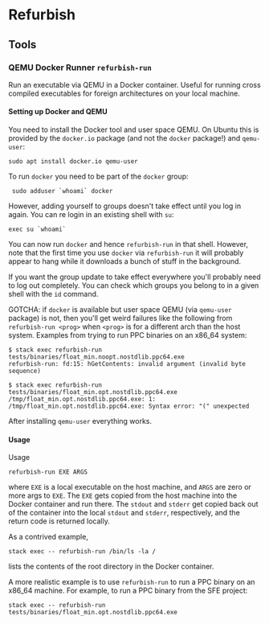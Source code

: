 # Refurbish

## Tools

### QEMU Docker Runner `refurbish-run`

Run an executable via QEMU in a Docker container. Useful for running
cross compiled executables for foreign architectures on your local
machine.

#### Setting up Docker and QEMU

You need to install the Docker tool and user space QEMU. On Ubuntu
this is provided by the `docker.io` package (and not the `docker`
package!) and `qemu-user`:

    sudo apt install docker.io qemu-user

To run `docker` you need to be part of the `docker` group:

     sudo adduser `whoami` docker

However, adding yourself to groups doesn't take effect until you log
in again. You can re login in an existing shell with `su`:

    exec su `whoami`

You can now run `docker` and hence `refurbish-run` in that
shell. However, note that the first time you use `docker` via
`refurbish-run` it will probably appear to hang while it downloads a
bunch of stuff in the background.

If you want the group update to take effect everywhere you'll probably
need to log out completely. You can check which groups you belong to
in a given shell with the `id` command.

GOTCHA: if `docker` is available but user space QEMU (via `qemu-user`
package) is not, then you'll get weird failures like the following
from `refurbish-run <prog>` when `<prog>` is for a different arch than
the host system. Examples from trying to run PPC binaries on an x86_64
system:

    $ stack exec refurbish-run tests/binaries/float_min.noopt.nostdlib.ppc64.exe
    refurbish-run: fd:15: hGetContents: invalid argument (invalid byte sequence)

    $ stack exec refurbish-run tests/binaries/float_min.opt.nostdlib.ppc64.exe
    /tmp/float_min.opt.nostdlib.ppc64.exe: 1: /tmp/float_min.opt.nostdlib.ppc64.exe: Syntax error: "(" unexpected

After installing `qemu-user` everything works.

#### Usage

Usage

    refurbish-run EXE ARGS

where `EXE` is a local executable on the host machine, and `ARGS` are
zero or more args to `EXE`. The `EXE` gets copied from the host
machine into the Docker container and run there. The `stdout` and
`stderr` get copied back out of the container into the local `stdout`
and `stderr`, respectively, and the return code is returned locally.

As a contrived example,

    stack exec -- refurbish-run /bin/ls -la /

lists the contents of the root directory in the Docker container.

A more realistic example is to use `refurbish-run` to run a PPC binary
on an x86_64 machine. For example, to run a PPC binary from the SFE
project:

    stack exec -- refurbish-run tests/binaries/float_min.opt.nostdlib.ppc64.exe
